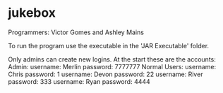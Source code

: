 # jukebox

Programmers: Victor Gomes and Ashley Mains

To run the program use the executable in the 'JAR Executable' folder.

Only admins can create new logins.
At the start these are the accounts:
Admin:
username: Merlin password: 7777777
Normal Users:
username: Chris password: 1
username: Devon password: 22
username: River password: 333
username: Ryan password: 4444
